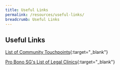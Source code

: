 ```yaml
---
title: Useful Links
permalink: /resources/useful-links/
breadcrumb: Useful Links
---
```

## Useful Links

[List of Community Touchpoints](/files/list_of_community_touchpoints(18july2023).pdf){:target="_blank"}

[Pro Bono SG's List of Legal Clinics](https://www.probono.sg/get-legal-help/legal-guidance/){:target="_blank"}